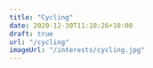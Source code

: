 ```yaml
---
title: "Cycling"
date: 2020-12-30T11:10:26+10:00
draft: true
url: "/cycling"
imageUrl: "/interests/cycling.jpg"
---
```

